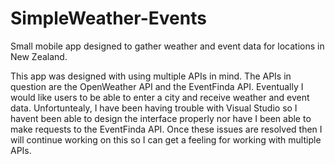 # SimpleWeather-Events
Small mobile app designed to gather weather and event data for locations in New Zealand.

This app was designed with using multiple APIs in mind. The APIs in question are the OpenWeather API and the EventFinda API. Eventually I would like users to be able to enter a city and receive weather and event data. Unfortuntealy, I have been having trouble with Visual Studio so I havent been able to design the interface properly nor have I been able to make requests to the EventFinda API. Once these issues are resolved then I will continue working on this so I can get a feeling for working with multiple APIs.
